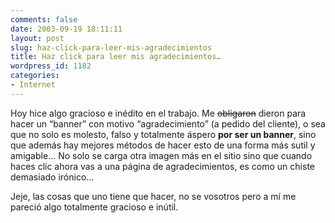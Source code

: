 ```yaml
---
comments: false
date: 2003-09-19 18:11:11
layout: post
slug: haz-click-para-leer-mis-agradecimientos
title: Haz click para leer mis agradecimientos…
wordpress_id: 1182
categories:
- Internet
---
```


Hoy hice algo gracioso e inédito en el trabajo. Me <del>obligaron</del> dieron para hacer un “banner” con motivo “agradecimiento” (a pedido del cliente), o sea que no solo es molesto, falso y totalmente áspero **por ser un banner**, sino que además hay mejores métodos de hacer esto de una forma más sutil y amigable… No solo se carga otra imagen más en el sitio sino que cuando haces clic ahora vas a una página de agradecimientos, es como un chiste demasiado irónico…





Jeje, las cosas que uno tiene que hacer, no se vosotros pero a mí me pareció algo totalmente gracioso e inútil.




 
